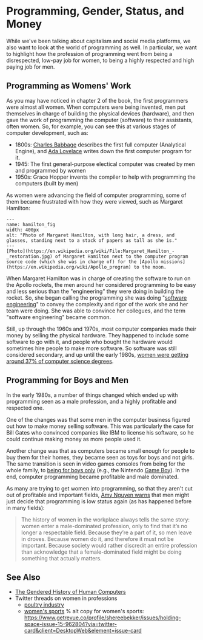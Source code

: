 # Programming, Gender, Status, and Money
While we've been talking about capitalism and social media platforms, we also want to look at the world of programming as well. In particular, we want to highlight how the profession of programming went from being a disrespected, low-pay job for women, to being a highly respected and high paying job for men.

## Programming as Womens' Work
As you may have noticed in chapter 2 of the book, the first programmers were almost all women. When computers were being invented, men put themselves in charge of building the physical devices (hardware), and then gave the work of programming the computer (software) to their assistants, often women. So, for example, you can see this at various stages of computer development, such as:
- 1800s: [Charles Babbage](https://en.wikipedia.org/wiki/Charles_Babbage) describes the first full computer (Analytical Engine), and [Ada Lovelace](https://en.wikipedia.org/wiki/Ada_Lovelace) writes down the first computer program for it.
- 1945: The first general-purpose electical computer was created by men and programmed by women
- 1950s: Grace Hopper invents the compiler to help with programming the computers (built by men)

As women were advancing the field of computer programming, some of them became frustrated with how they were viewed, such as Margaret Hamilton:

```{figure} hamilton.jpg
---
name: hamilton_fig
width: 400px
alt: "Photo of Margaret Hamilton, with long hair, a dress, and glasses, standing next to a stack of papers as tall as she is."
---
[Photo](https://en.wikipedia.org/wiki/File:Margaret_Hamilton_-_restoration.jpg) of Margaret Hamilton next to the computer program source code (which she was in charge of) for the [Apollo missions](https://en.wikipedia.org/wiki/Apollo_program) to the moon.
```

When Margaret Hamilton was in charge of creating the software to run on the Apollo rockets, the men around her considered programming to be easy and less serious than the "engineering" they were doing in building the rocket. So, she began calling the programming she was doing "[software engineering](https://en.wikipedia.org/wiki/Software_engineering)" to convey the complexity and rigor of the work she and her team were doing. She was able to convince her collegues, and the term "software engineering" became common.

Still, up through the 1960s and 1970s, most computer companies made their money by selling the physical hardware. They happened to include some software to go with it, and people who bought the hardware would sometimes hire people to make more software. So software was still considered secondary, and up until the early 1980s, [women were getting around 37% of computer science degrees](https://www.npr.org/sections/money/2014/10/21/357629765/when-women-stopped-coding).

## Programming for Boys and Men
In the early 1980s, a number of things changed which ended up with programming seen as a male profession, and a highly profitable and respected one.

One of the changes was that some men in the computer business figured out how to make money selling software. This was particularly the case for Bill Gates who convinced companies like IBM to license his software, so he could continue making money as more people used it.

Another change was that as computers became small enough for people to buy them for their homes, they became seen as toys for boys and not girls. The same transition is seen in video games consoles from being for the whole family, to [being for boys only](https://www.polygon.com/features/2013/12/2/5143856/no-girls-allowed) (e.g., the Nintendo [Game Boy](https://en.wikipedia.org/wiki/Game_Boy)). In the end, computer programming became profitable and male dominated.

As many are trying to get women into programming, so that they aren't cut out of profitable and important fields, [Amy Nguyen warns](https://amy.dev/?p=489) that men might just decide that programming is low status again (as has happened before in many fields):
>  The history of women in the workplace always tells the same story: women enter a male-dominated profession, only to find that it’s no longer a respectable field. Because they’re a part of it, so men leave in droves. Because women do it, and therefore it must not be important. Because society would rather discredit an entire profession than acknowledge that a female-dominated field might be doing something that actually matters.


## See Also
- [The Gendered History of Human Computers](https://www.smithsonianmag.com/science-nature/history-human-computers-180972202/)
- Twitter threads on women in professions
  - [poultry industry](https://twitter.com/SarahTaber_bww/status/1516595427784769546)
  - [women's sports](https://twitter.com/shereebekker/status/1504899936843935746)
% alt copy for women's sports: https://www.getrevue.co/profile/shereebekker/issues/holding-space-issue-15-962804?via=twitter-card&client=DesktopWeb&element=issue-card
